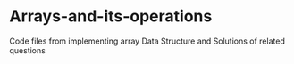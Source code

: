 # Arrays-and-its-operations
Code files from implementing array Data Structure and Solutions of related questions
